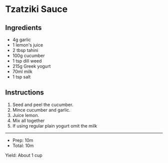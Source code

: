 # Tzatziki Sauce

## Ingredients

- 4g garlic
- 1 lemon's juice
- 2 tbsp tahini
- 100g cucumber
- 1 tsp dill weed
- 215g Greek yogurt
- 70ml milk
- 1 tsp salt

## Instructions

1. Seed and peel the cucumber.
2. Mince cucumber and garlic.
3. Juice lemon.
4. Mix all together
5. If using regular plain yogurt omit the milk

---

- Prep: 10m
- Total: 10m

Yield: About 1 cup
